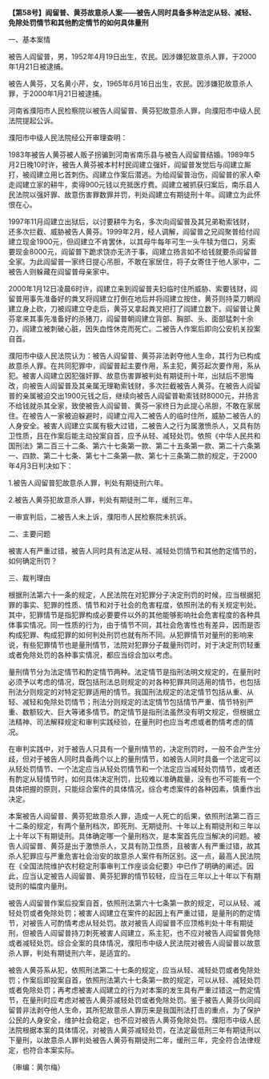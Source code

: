 **【第58号】阎留普、黄芬故意杀人案——被告人同时具备多种法定从轻、减轻、免除处罚情节和其他酌定情节的如何具体量刑**

一、基本案情

被告人阎留普，男，1952年4月19日出生，农民。因涉嫌犯故意杀人罪，于2000年1月21日被逮捕。

被告人黄芬，又名黄小芹，女，1965年6月16日出生，农民。因涉嫌犯故意杀人罪，于2000年1月21日被逮捕。

河南省濮阳市人民检察院以被告人阎留普、黄芬犯故意杀人罪，向濮阳市中级人民法院提起公诉。

濮阳市中级人民法院经公开审理查明：

1983年被告人黄芬被人贩子拐骗到河南省南乐县与被告人阎留普结婚。1989年5月2日晚10时许，被告人黄芬被本村村民阎建立强奸，阎留普发觉后与阎建立厮打，被阎建立用匕首刺伤。阎建立作案后潜逃。为给阎留普治伤，阎留普的家人牵走阎建立家的耕牛，卖得900元钱以充抵医疗费。阎建立被抓获归案后，南乐县人民法院以强奸罪、故意伤害罪数罪并罚，判处阎建立有期徒刑十年。阎建立为此怀恨在心。

1997年11月阎建立出狱后，以讨要耕牛为名，多次向阎留普及其兄弟勒索钱财，还多次拦截、威胁被告人黄芬。1999年2月，经人调解，阎留普之兄阎聚普给付阎建立现金1900元，但阎建立不肯罢休，以其母牛每年可生一头牛犊为借口，另索要现金8000元，阎留普下跪求饶亦无济于事，阎建立扬言如不给钱就要杀阎留普全家。为此阎留普一家终日提心吊胆，不敢在家居住，将子女寄住于他人家中，二被告人则躲藏在阎留普母亲家中。

2000年1月12日凌晨6时许，阎建立来到阎留普夫妇临时住所威胁、索要钱财，阎留普用事先准备好的粪叉将阎建立打倒在地后并将阎建立按住，黄芬则持菜刀朝阎建立身上砍，刀被阎建立夺走后，黄芬又拿起粪叉把打了阎建立数下。阎留普让黄芬拿来其事先准备好的杀猪刀，阎留普朝阎建立背部、胸部、头、面部猛刺十余刀，阎建立被刺破心脏，因失血性休克而死亡。二被告人作案后即向公安机关投案自首。

濮阳市中级人民法院认为：被告人阎留普、黄芬非法剥夺他人生命，其行为已构成故意杀人罪。在共同犯罪中，阎留普起主要作用，系主犯，黄芬起次要作用，系从犯。被害人阎建立因犯强奸罪、故意伤害罪被判处有期徒刑十年，出狱后不思悔改，向被告人阎留普及其亲属无理勒索钱财，多次拦截被告人黄芬。在被告人阎留普的亲属被迫交出1900元钱之后，继续向被告人阎留普勒索钱财8000元，并扬言不给钱就杀其全家，致使被告人阎留普、黄芬一家终日为此提心吊胆，不敢在家居住。在被告人一家被迫躲避时，阎建立闯入二被告人的临时住所，威胁二被告人的人身安全。被害人阎建立实属有极大过错，二被告人之行为属激愤杀人，又具有防卫性质，且在作案后能主动投案自首，应予从轻、减轻处罚。依照《中华人民共和国刑法》第二百三十二条、第六十七条第一款、第二十五条第一款、第二十六条第一、四款、第二十七条、第七十二条第—款、第七十三条第二款的规定，于2000年4月3日判决如下：

1.被告人阎留普犯故意杀人罪，判处有期徒刑六年。

2.被告人黄芬犯故意杀人罪，判处有期徒刑二年，缓刑三年。

一审宣判后，二被告人未上诉，濮阳市人民检察院未抗诉。

二、主要问题

被害人有严重过错，被告人同时具有法定从轻、减轻处罚情节和其他酌定情节的，如何确定刑罚？

三、裁判理由

根据刑法第六十一条的规定，人民法院在对犯罪分子决定刑罚的时候，应当根据犯罪的事实、犯罪的性质、情节和对于社会的危害程度，依照刑法的有关规定判处。其中，犯罪情节是指犯罪构成必要要件以外的其他能够影响社会危害程度的各种具体事实情况。同一性质的行为，由于情节不同，其社会危害性也有差异，因而是否构成犯罪、构成犯罪的如何判处刑罚也就有所不同。从犯罪情节对量刑的影响来说，有些犯罪情节也是量刑情节，法院对犯罪分子裁量刑罚时，对于决定刑罚轻重或者免除处罚的各种事实情况，都应当综合加以考虑。

量刑情节分为法定情节和酌定情节两种。法定情节是指刑法明文规定的，在量刑时必须予以考虑的情况，既包括刑法总则规定的对各种犯罪共同适用的情节，也包括刑法分则规定的对特定犯罪适用的情节。我国刑法规定的法定情节包括从重、从轻、减轻和免除处罚情节；刑法分则规定的法定情节包括情节严重、情节特别严重、数额较大、巨大等诸多情节。酌定情节是指刑法虽然没有明文规定，但根据立法精神、司法解释规定和审判实践经验，在量刑时也应当考虑或者酌情考虑的情况。

在审判实践中，对于被告人只具有一个量刑情节的，决定刑罚时，一般不会产生分歧，但对于被告人同时具备两个以上的量刑情节，如被告人同时具备一个法定可以从轻处罚情节、一个法定应当从轻处罚情节和一个法定应当减轻处罚情节，或者还有酌定从轻情节时，如何具体决定刑罚，比较难以准确裁量，没有也不可能有一个具体把握的原则，只能综合案件的具体情况，综合考虑案件的各种因素，慎重作出决定。

本案被告人阎留普、黄芬犯故意杀人罪，造成一人死亡的后果，依照刑法第二百三十二条的规定，有两个量刑档次，即死刑、无期徒刑、十年以上有期徒刑和三年以上十年以下有期徒刑。具体确定哪一个量刑档次，是本案首先应当解决的问题。被告人阎留普、黄芬是出于激愤杀人，又具有防卫性质，且被害人有严重过错，故其杀人犯罪应与严重危害社会治安的故意杀人案件有所区别。这一点，最高人民法院在《全国法院维护农村稳定刑事审判工作座谈会纪要》中已作了明确的阐述。因此，应当认定被告人阎留普、黄芬犯罪的情节较轻，应当在三年以上十年以下有期徒刑的幅度内量刑。

被告人阎留普作案后投案自首，依照刑法第六十七条第一款的规定，可以从轻、减轻处罚或者免除处罚；被害人阎建立在案件的起因上有严重过错，是量刑的酌定情节，对被告人可酌情考虑从轻处罚。故对被告人阎留普不应顶格判处十年有期徒刑，但被告人阎留普持刀刺死被害人阎建立，系主犯，也不应对被告人阎留普免除或者减轻处罚。综合全案的具体情况，濮阳市中级人民法院对被告人阎留普以故意杀人罪，判处有期徒刑六年，是适宜的。

被告人黄芬系从犯，依照刑法第二十七条的规定，应当从轻、减轻处罚或者免除处罚；作案后即投案自首，依照刑法第六十七条第一款的规定，可以从轻、减轻处罚或者免除处罚；再考虑被害人阎建立的行为对本案的发生具有严重过错这一酌定情节，在量刑时应考虑对被告人黄芬减轻处罚或者免除处罚。鉴于被告人黄芬伙同阎留普非法剥夺他人生命，其所犯故意杀人罪历来是我国刑法打击的重点，为了保护公民的人身安全，维护社会稳定，也不应对被告人黄芬免除处罚。濮阳市中级人民法院根据本案的具体情况，对被告人黄芬减轻处罚，在法定最低刑三年有期徒刑以下量刑，以故意杀人罪判处被告人黄芬有期徒刑二年，缓刑三年，完全符合法律规定，也符合本案实际。

（审编：黄尔梅）